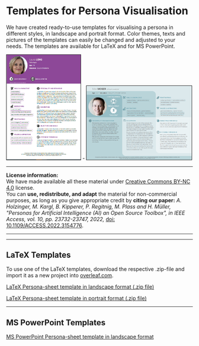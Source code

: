 
# Templates for Persona Visualisation

We have created ready-to-use templates for visualising a persona in different styles, in landscape and portrait format. Color themes, texts and pictures of the templates can easily be changed and adjusted to your needs. 
The templates are available for LaTeX and for MS PowerPoint.

<img src="https://github.com/human-centered-ai-lab/PERSONAS/blob/main/Developing_Personas_For_AI-Step-By-Step/images/persona-pathologist1.png" alt="example persona sheet in portrait format" width="200" border="1px solid #555"> - 
<img src=https://github.com/human-centered-ai-lab/PERSONAS/blob/main/Developing_Personas_For_AI-Step-By-Step/images/persona-softwaredeveloper.png alt="example persona sheet in landscape format" height="200" border="1px solid #555">



---

**License information:**  
We have made available all these material under [Creative Commons BY-NC 4.0](https://creativecommons.org/licenses/by-nc/4.0/) license.  
You can **use, redistribute, and adapt** the material for non-commercial purposes, as long as you give appropriate credit by **citing our paper:** _A. Holzinger, M. Kargl, B. Kipperer, P. Regitnig, M. Plass and H. Müller, "Personas for Artificial Intelligence (AI) an Open Source Toolbox", in IEEE Access, vol. 10, pp. 23732-23747, 2022,_ [doi: 10.1109/ACCESS.2022.3154776](https://doi.org/10.1109/ACCESS.2022.3154776).

---
---


## LaTeX Templates

To use one of the LaTeX templates, download the respective .zip-file and import it as a new project into [overleaf.com](https://www.overleaf.com).

[LaTeX Persona-sheet template in landscape format (.zip file)](https://github.com/human-centered-ai-lab/PERSONAS/blob/main/Persona_Templates/latex-template-persona-for-ai-landscape-v03.zip)

[LaTeX Persona-sheet template in portrait format (.zip file)](https://github.com/human-centered-ai-lab/PERSONAS/blob/main/Persona_Templates/latex-template-persona-for-ai-portrait-v01.zip)

---

## MS PowerPoint Templates 

[MS PowerPoint Persona-sheet template in landscape format](https://github.com/human-centered-ai-lab/PERSONAS/blob/main/Persona_Templates/persona-ppt-template.potx)
